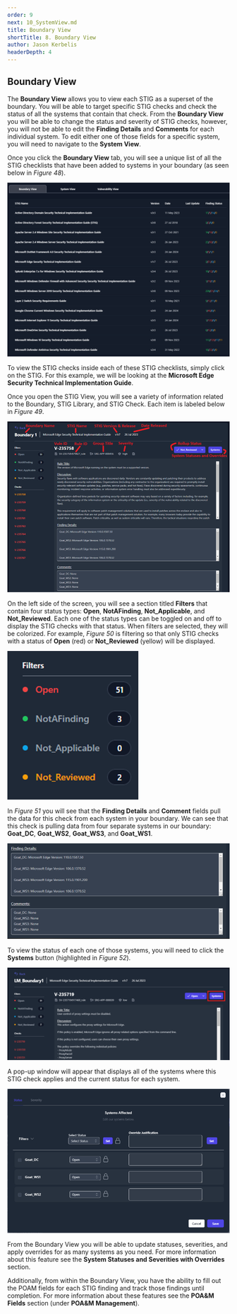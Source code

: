 ```yaml
---
order: 9
next: 10_SystemView.md
title: Boundary View
shortTitle: 8. Boundary View
author: Jason Kerbelis
headerDepth: 4
---
```


## Boundary View

The **Boundary View** allows you to view each STIG as a superset of the boundary. You will be able to target specific STIG checks and check the status of all the systems that contain that check. From the **Boundary View** you will be able to change the status and severity of STIG checks, however, you will not be able to edit the **Finding Details** and **Comments** for each individual system. To edit either one of those fields for a specific system, you will need to navigate to the **System View**.

Once you click the **Boundary View** tab, you will see a unique list of all the STIG checklists that have been added to systems in your boundary (as seen below in *Figure 48*).

![Figure 48: Boundary View](../../assets/user-guide/BoundaryView.png "Figure 48: Boundary View")

To view the STIG checks inside each of these STIG checklists, simply click on the STIG. For this example, we will be looking at the **Microsoft Edge Security Technical Implementation Guide**.

Once you open the STIG View, you will see a variety of information related to the Boundary, STIG Library, and STIG Check. Each item is labeled below in *Figure 49*.

![Figure 49: STIG View Data Key](../../assets/user-guide/image47.png "Figure 49: STIG View Data Key")

On the left side of the screen, you will see a section titled **Filters** that contain four status types: **Open**, **NotAFinding**, **Not\_Applicable**, and **Not\_Reviewed**. Each one of the status types can be toggled on and off to display the STIG checks with that status. When filters are selected, they will be colorized. For example, *Figure 50* is filtering so that only STIG checks with a status of **Open** (red) or **Not\_Reviewed** (yellow) will be displayed.

![Figure 50: Filtering by Status](../../assets/user-guide/image48.png "Figure 50: Filtering by Status")

In *Figure 51* you will see that the **Finding Details** and **Comment** fields pull the data for this check from each system in your boundary. We can see that this check is pulling data from four separate systems in our boundary: **Goat\_DC**, **Goat\_WS2**, **Goat\_WS3**, and **Goat\_WS1**.

![Figure 51: Finding Details and Comments inside of the Boundary View](../../assets/user-guide/image49.png "Figure 51: Finding Details and Comments inside of the Boundary View")

To view the status of each one of those systems, you will need to click the **Systems** button (highlighted in *Figure 52*).

![Figure 52: Systems Button](../../assets/user-guide/BoundaryView_Systems.png "Figure 52: Systems Button")

A pop-up window will appear that displays all of the systems where this STIG check applies and the current status for each system.

![Figure 53: System Status in the Boundary View](../../assets/user-guide/BoundaryView_SystemStatuses.png "Figure 53: System Status in the Boundary View")

From the Boundary View you will be able to update statuses, severities, and apply overrides for as many systems as you need. For more information about this feature see the **System Statuses and Severities with Overrides** section.

Additionally, from within the Boundary View, you have the ability to fill out the POAM fields for each STIG finding and track those findings until completion. For more information about these features see the **POA&M Fields** section (under **POA&M Management**).
